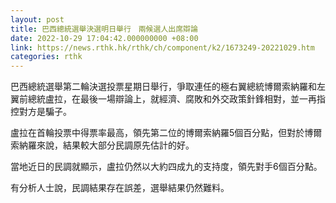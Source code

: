 ```yaml
---
layout: post
title: 巴西總統選舉決選明日舉行　兩候選人出席辯論
date: 2022-10-29 17:04:42.000000000 +08:00
link: https://news.rthk.hk/rthk/ch/component/k2/1673249-20221029.htm
categories: rthk
---
```


巴西總統選舉第二輪決選投票星期日舉行，爭取連任的極右翼總統博爾索納羅和左翼前總統盧拉，在最後一場辯論上，就經濟、腐敗和外交政策針鋒相對，並一再指控對方是騙子。

盧拉在首輪投票中得票率最高，領先第二位的博爾索納羅5個百分點，但對於博爾索納羅來說，結果較大部分民調原先估計的好。

當地近日的民調就顯示，盧拉仍然以大約四成九的支持度，領先對手6個百分點。

有分析人士說，民調結果存在誤差，選舉結果仍然難料。
